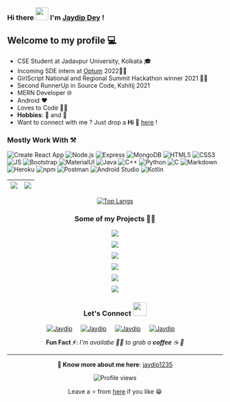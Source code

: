 ### Hi there <img src="https://raw.githubusercontent.com/MartinHeinz/MartinHeinz/master/wave.gif" width="30px"> I'm [Jaydip Dey](https://jaydipdey.herokuapp.com) !



## Welcome to my profile 💻
* CSE Student at Jadavpur University, Kolkata 🎓
* Incoming SDE intern at [Optum](https://www.linkedin.com/company/optum/)  2022👨‍💻
* GirlScript National and Regional Summit Hackathon winner 2021 👨‍💻
* Second RunnerUp in Source Code, Kshitij 2021
* MERN Developer 🌐
* Android ❤
* Loves to Code 👨‍💻
* **Hobbies**: 🎹 and 📔
* Want to connect with me ? Just drop a **Hi** 👋 [here](https://www.linkedin.com/in/jaydip-dey-8a90221b2/) ! 

### Mostly Work With ⚒

![Create React App](https://img.shields.io/static/v1?style=for-the-badge&message=React&color=222222&logo=Create+React+App&logoColor=09D3AC&label=)
![Node.js](https://img.shields.io/static/v1?style=for-the-badge&message=Node.js&color=339933&logo=Node.js&logoColor=FFFFFF&label=)
![Express](https://img.shields.io/static/v1?style=for-the-badge&message=Express&color=000000&logo=Express&logoColor=FFFFFF&label=)
![MongoDB](https://img.shields.io/static/v1?style=for-the-badge&message=MongoDB&color=47A248&logo=MongoDB&logoColor=FFFFFF&label=)
![HTML5](https://img.shields.io/badge/HTML5-E34F26?style=for-the-badge&logo=html5&logoColor=white)
![CSS3](https://img.shields.io/badge/CSS3-1572B6?style=for-the-badge&logo=css3&logoColor=white)
![JS](https://img.shields.io/badge/JavaScript-F7DF1E?style=for-the-badge&logo=javascript&logoColor=black)
![Bootstrap](https://img.shields.io/badge/Bootstrap-563D7C?style=for-the-badge&logo=bootstrap&logoColor=white)
![MaterialUI](https://img.shields.io/badge/Material--UI-0081CB?style=for-the-badge&logo=material-ui&logoColor=white)
![Java](https://img.shields.io/static/v1?style=for-the-badge&message=Java&color=007396&logo=Java&logoColor=FFFFFF&label=)
![C++](https://img.shields.io/static/v1?style=for-the-badge&message=C%2B%2B&color=00599C&logo=C%2B%2B&logoColor=FFFFFF&label=)
![Python](https://img.shields.io/static/v1?style=for-the-badge&message=Python&color=3776AB&logo=Python&logoColor=FFFFFF&label=)
![C](https://img.shields.io/static/v1?style=for-the-badge&message=C+Language&color=222222&logo=C&logoColor=A8B9CC&label=)
![Markdown](https://img.shields.io/badge/Markdown-000000?style=for-the-badge&logo=markdown&logoColor=white)
![Heroku](https://img.shields.io/badge/Heroku-430098?style=for-the-badge&logo=heroku&logoColor=white)
![npm](https://img.shields.io/static/v1?style=for-the-badge&message=npm&color=CB3837&logo=npm&logoColor=FFFFFF&label=)
![Postman](https://img.shields.io/badge/Postman-FF6C37?style=for-the-badge&logo=Postman&logoColor=white)
![Android Studio](https://img.shields.io/static/v1?style=for-the-badge&message=Android+Studio&color=222222&logo=Android+Studio&logoColor=3DDC84&label=)
![Kotlin](https://img.shields.io/static/v1?style=for-the-badge&message=Kotlin&color=7F52FF&logo=Kotlin&logoColor=FFFFFF&label=)

|<img src="https://github-readme-stats.vercel.app/api?username=jaydip1235&&show_icons=true&count_private=true&include_all_commits=true&&theme=tokyonight"/>|<img src="https://github-readme-streak-stats.herokuapp.com/?user=jaydip1235&&theme=tokyonight"/>|
|---|---|
<div align="center">

[![Top Langs](https://github-readme-stats.vercel.app/api/top-langs/?username=jaydip1235&layout=compact&theme=midnight-purple)](https://github.com/jaydip1235)
</div>
<div align="center">

### Some of my Projects 👨‍💻
</div>
<div align="center">
 <div style=" flex: 50%; /* or - flex: 0 50% - or - flex-basis: 50% - */
  /*demo*/
  margin-bottom: 10px;">

<img src="https://github-readme-stats.vercel.app/api/pin/?username=jaydip1235&repo=MediBoard&show_icons=true&theme=great-gatsby">
</div>
 <div style=" flex: 50%; /* or - flex: 0 50% - or - flex-basis: 50% - */
  /*demo*/
  margin-bottom: 10px;">

 <img src="https://github-readme-stats.vercel.app/api/pin/?username=jaydip1235&repo=hack4women&show_icons=true&theme=great-gatsby">
 </div>
  <div style=" flex: 50%; /* or - flex: 0 50% - or - flex-basis: 50% - */
  /*demo*/
  margin-bottom: 10px;">

  <img src="https://github-readme-stats.vercel.app/api/pin/?username=jaydip1235&repo=Dev-Room&show_icons=true&theme=great-gatsby"> 
  </div>
    <div style=" flex: 50%; /* or - flex: 0 50% - or - flex-basis: 50% - */
  /*demo*/
  margin-bottom: 10px;">

  <img src="https://github-readme-stats.vercel.app/api/pin/?username=jaydip1235&repo=Letter-Generator&show_icons=true&theme=great-gatsby"> 
  </div>
  <div style=" flex: 50%; /* or - flex: 0 50% - or - flex-basis: 50% - */
  /*demo*/
  margin-bottom: 10px;"> 

  <img src="https://github-readme-stats.vercel.app/api/pin/?username=jaydip1235&repo=Online-WhiteBoard&show_icons=true&theme=great-gatsby"> 
  </div> 
  <div style=" flex: 50%; /* or - flex: 0 50% - or - flex-basis: 50% - */
  /*demo*/
  margin-bottom: 10px;">

  <img src="https://github-readme-stats.vercel.app/api/pin/?username=jaydip1235&repo=Twitter_Clone&show_icons=true&theme=great-gatsby">
  </div>
</>

### Let's Connect <img src="https://raw.githubusercontent.com/ShahriarShafin/ShahriarShafin/main/Assets/handshake.gif" height="32px">

<div style="display:flex; justify-content:center;margin-bottom:10px">
 <a href="https://www.linkedin.com/in/jaydip-dey-8a90221b2/" target="_blank">
<img src=https://img.shields.io/badge/linkedin-%231E77B5.svg?&style=for-the-badge&logo=linkedin&logoColor=white alt=Jaydip Dey linkedin style="margin-right: 20px;" />
</a>
 
 <a href="https://github.com/jaydip1235" target="_blank">
<img src=https://img.shields.io/badge/GitHub-100000?style=for-the-badge&logo=github&logoColor=white alt=Jaydip Dey GitHub style="margin-right: 20px;" />
</a>


<a href="mailto:jaydipdey2807@gmail.com" target="_blank">
<img src=https://img.shields.io/badge/Gmail-D14836?style=for-the-badge&logo=gmail&logoColor=white" alt=Jaydip Dey gmail style="margin-right: 20px;" />
</a>

<a href="https://www.instagram.com/jaydipdey2807/" target="_blank">
<img src=https://img.shields.io/badge/Instagram-E4405F?style=for-the-badge&logo=instagram&logoColor=white alt=Jaydip Dey Instagram style="margin-right: 20px;" />
</a>         
</div>  


**Fun Fact ⚡**: _I'm availabe 🙋‍♂️ to grab a **coffee** ☕ 🙊_

---
**🔗 Know more about me here**: [jaydip1235](https://jaydipdey.herokuapp.com)


![Profile views](https://gpvc.arturio.dev/jaydip1235)


Leave a ⭐ from [here](https://github.com/jaydip1235/jaydip1235) if you like 😁